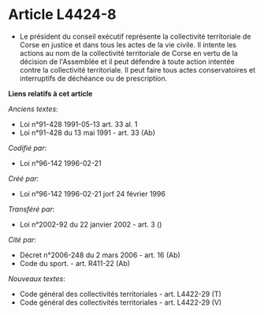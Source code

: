 # Article L4424-8

- Le président du conseil exécutif représente la collectivité territoriale de Corse en justice et dans tous les actes de la
vie civile. Il intente les actions au nom de la collectivité territoriale de Corse en vertu de la décision de l'Assemblée et
il peut défendre à toute action intentée contre la collectivité territoriale. Il peut faire tous actes conservatoires et
interruptifs de déchéance ou de prescription.

**Liens relatifs à cet article**

_Anciens textes_:

  - Loi n°91-428 1991-05-13 art. 33 al. 1
  - Loi n°91-428 du 13 mai 1991 - art. 33 (Ab)

_Codifié par_:

  - Loi n°96-142 1996-02-21

_Créé par_:

  - Loi n°96-142 1996-02-21 jorf 24 février 1996

_Transféré par_:

  - Loi n°2002-92 du 22 janvier 2002 - art. 3 ()

_Cité par_:

  - Décret n°2006-248 du 2 mars 2006 - art. 16 (Ab)
  - Code du sport. - art. R411-22 (Ab)

_Nouveaux textes_:

  - Code général des collectivités territoriales - art. L4422-29 (T)
  - Code général des collectivités territoriales - art. L4422-29 (V)
